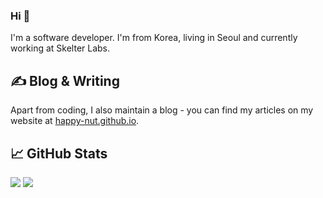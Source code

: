 ### Hi 👋

I'm a software developer. I'm from Korea, living in Seoul and currently working at Skelter Labs.

## ✍ Blog & Writing

Apart from coding, I also maintain a blog - you can find my articles on my website at [happy-nut.github.io](https://happy-nut.github.io/).

<!--
**happy-nut/happy-nut** is a ✨ _special_ ✨ repository because its `README.md` (this file) appears on your GitHub profile.

Here are some ideas to get you started:

- 🔭 I’m currently working on ...
- 🌱 I’m currently learning ...
- 👯 I’m looking to collaborate on ...
- 🤔 I’m looking for help with ...
- 💬 Ask me about ...
- 📫 How to reach me: ...
- 😄 Pronouns: ...
- ⚡ Fun fact: ...
-->

## &#x1f4c8; GitHub Stats

 <img src="https://github-readme-stats.vercel.app/api?username=happy-nut&show_icons=true" /> <img src="https://github-readme-stats.vercel.app/api/top-langs/?username=happy-nut&layout=compact" />
